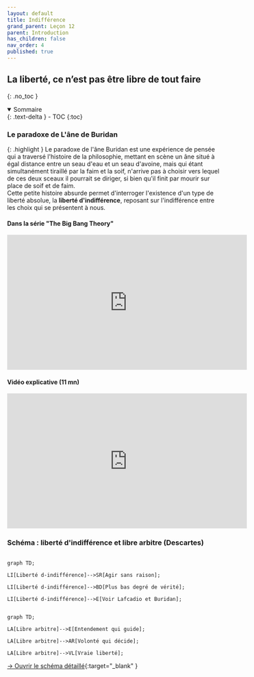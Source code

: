 ```yaml
---
layout: default
title: Indifférence
grand_parent: Leçon 12
parent: Introduction
has_children: false
nav_order: 4
published: true
---
```

## La liberté, ce n’est pas être libre de tout faire
{: .no_toc }

<details open markdown="block">
  <summary>
    Sommaire
  </summary>
  {: .text-delta }
- TOC
{:toc}
</details>

### Le paradoxe de L'âne de Buridan

{: .highlight }
Le paradoxe de l'âne Buridan est une expérience de pensée qui a traversé l'histoire de la philosophie, mettant en scène un âne situé à égal distance entre un seau d'eau et un seau d'avoine, mais qui étant simultanément tiraillé par la faim et la soif, n'arrive pas à choisir vers lequel de ces deux sceaux il pourrait se diriger, si bien qu'il finit par mourir sur place de soif et de faim.   
Cette petite histoire absurde permet d'interroger l'existence d'un type de liberté absolue, la **liberté d'indifférence**, reposant sur l'indifférence entre les choix qui se présentent à nous.

#### Dans la série "The Big Bang Theory"

<iframe width="560" height="315" src="https://www.youtube.com/embed/uPWsirNBzhs?si=DJ3T3INHQ6kkPCo4" title="YouTube video player" frameborder="0" allow="accelerometer; autoplay; clipboard-write; encrypted-media; gyroscope; picture-in-picture; web-share" referrerpolicy="strict-origin-when-cross-origin" allowfullscreen></iframe>

#### Vidéo explicative (11 mn)

<iframe width="560" height="315" src="https://www.youtube.com/embed/v5hNtp72Gcc?si=ksdIyiGOA-mln2AF" title="YouTube video player" frameborder="0" allow="accelerometer; autoplay; clipboard-write; encrypted-media; gyroscope; picture-in-picture; web-share" referrerpolicy="strict-origin-when-cross-origin" allowfullscreen></iframe>

### Schéma : liberté d'indifférence et libre arbitre (Descartes)


```mermaid

graph TD;

LI[Liberté d-indifférence]-->SR[Agir sans raison];

LI[Liberté d-indifférence]-->BD[Plus bas degré de vérité];

LI[Liberté d-indifférence]-->E[Voir Lafcadio et Buridan];

```



  
```mermaid

graph TD;

LA[Libre arbitre]-->E[Entendement qui guide];

LA[Libre arbitre]-->AR[Volonté qui décide];

LA[Libre arbitre]-->VL[Vraie liberté];

```


[→ Ouvrir le schéma détaillé](https://rollauda.github.io/schemas/cartes/liberte-indifference.html){:target="_blank" } 



